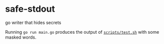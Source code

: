 # safe-stdout
go writer that hides secrets 

Running `go run main.go` produces the output of [`scripts/test.sh`](scripts/test.sh) with some masked words.